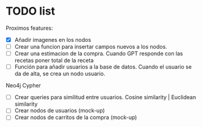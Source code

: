 # TODO list
Proximos features:

- [X] Añadir imagenes en los nodos
- [ ] Crear una funcion para insertar campos nuevos a los nodos.
- [ ] Crear una estimacion de la compra. Cuando GPT responde con las recetas poner total de la receta
- [ ] Función para añadir usuarios a la base de datos. Cuando el usuario se da de alta, se crea un nodo usuario.

Neo4j Cypher
- [ ] Crear queries para similitud entre usuarios. Cosine similarity | Euclidean similarity
- [ ] Crear nodos de usuarios (mock-up)
- [ ] Crear nodos de carritos de la compra (mock-up)
